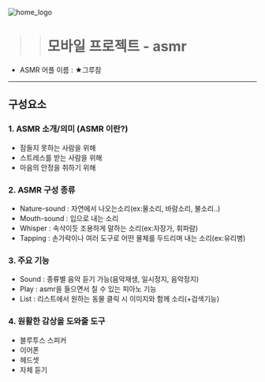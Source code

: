 ![home_logo](https://user-images.githubusercontent.com/48500268/59329975-28417780-8d2b-11e9-9197-f058bc0af5fa.png)

> > # 모바일 프로젝트 - asmr


* ASMR 어플 이름 : ★그루잠

***
## 구성요소
### 1. ASMR 소개/의미 (ASMR 이란?)
 - 잠들지 못하는 사람을 위해
 - 스트레스를 받는 사람을 위해
 - 마음의 안정을 취하기 위해

### 2. ASMR 구성 종류
 - Nature-sound : 자연에서 나오는소리(ex:물소리, 바람소리, 불소리..)
 - Mouth-sound : 입으로 내는 소리
 - Whisper : 속삭이듯 조용하게 말하는 소리(ex:자장가, 휘파람)
 - Tapping : 손가락이나 여러 도구로 어떤 물체를 두드리며 내는 소리(ex:유리병)

### 3. 주요 기능
 - Sound : 종류별 음악 듣기 가능(음악재생, 일시정지, 음악정지)
 - Play : asmr을 들으면서 칠 수 있는 피아노 기능
 - List : 리스트에서 원하는 동물 클릭 시 이미지와 함께 소리(+검색기능)

### 4. 원활한 감상을 도와줄 도구
 - 블루투스 스피커
 - 이어폰
 - 헤드셋
 - 자체 듣기
